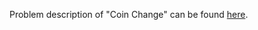 Problem description of "Coin Change" can be found [here](https://leetcode.com/problems/coin-change/).